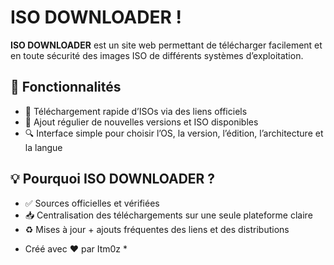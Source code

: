 # ISO DOWNLOADER !

**ISO DOWNLOADER** est un site web permettant de télécharger facilement et en toute sécurité des images ISO de différents systèmes d’exploitation.

## 🔧 Fonctionnalités

- 💽 Téléchargement rapide d’ISOs via des liens officiels
- 🔄 Ajout régulier de nouvelles versions et ISO disponibles
- 🔍 Interface simple pour choisir l’OS, la version, l’édition, l’architecture et la langue

## 💡 Pourquoi ISO DOWNLOADER ?

- ✅ Sources officielles et vérifiées
- 📥 Centralisation des téléchargements sur une seule plateforme claire
- ♻️ Mises à jour + ajouts fréquentes des liens et des distributions

 * Créé avec ❤️ par Itm0z *
